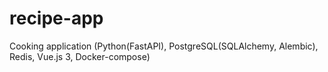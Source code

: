# recipe-app
Cooking application (Python(FastAPI), PostgreSQL(SQLAlchemy, Alembic), Redis, Vue.js 3, Docker-compose)
